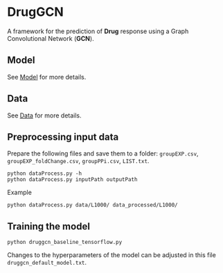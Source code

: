 # DrugGCN
A framework for the prediction of **Drug** response using a Graph Convolutional Network (**GCN**).

## Model

See [Model](READMEs/Model.md) for more details.

## Data

See [Data](READMEs/Data.md) for more details.

## Preprocessing input data

Prepare the following files and save them to a folder: `groupEXP.csv`, `groupEXP_foldChange.csv`, `groupPPi.csv`,  `LIST.txt`.

```
python dataProcess.py -h
python dataProcess.py inputPath outputPath
```

Example

```
python dataProcess.py data/L1000/ data_processed/L1000/
```

## Training the model

```
python druggcn_baseline_tensorflow.py
```

Changes to the hyperparameters of the model can be adjusted in this file `druggcn_default_model.txt`.
